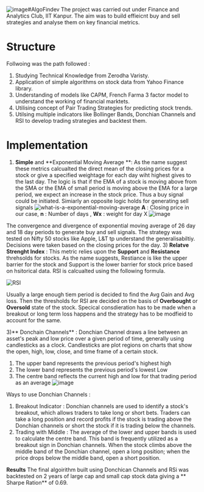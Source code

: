 ![image](https://github.com/user-attachments/assets/58b7cfd7-be39-4e10-b99e-86e668e91c7f)#AlgoFindev
The project was carried out under Finance and Analytics Club, IIT Kanpur. The aim was to build effieicnt buy and sell strategies and analyse them on key financial metrics. 

# Structure 
Follwoing was the path followed :
1) Studying Technical Knowledge from Zerodha Varisty.
2) Application of simple algorithms on stock data from Yahoo Finance library.
3) Understanding of models like CAPM, French Farma 3 factor model to understand the working of financial marktets.
4) Utilising concept of Pair Trading Strategies for predicting stock trends. 
5) Utilsing multiple indicators like Bollinger Bands, Donchian Channels and RSI to develop trading strategies and backtest them.

# Implementation
1) **Simple** and **Exponential Moving Average **: As the name suggest these metrics calcualted the direct mean of the closing prices for a stock or give a specified weightage for each day wiht highest gives to the last day.
The logic is that if the EMA of a stock is moving above from the SMA or the EMA of small period is moving above the EMA for a large period, we expect an increase in the stock price. Thus a buy signal could be initiated. Simiarly an opposite logic holds for generating sell signals
![what-is-a-exponential-moving-average](https://github.com/user-attachments/assets/13dc9ce2-b4d3-4a78-ad00-c81a08cec75a)
**A** : Closing price in our case,  **n** : Number of days , **Wx** : weight for day X
![image](https://github.com/user-attachments/assets/2aa2d605-7692-4ded-af5b-159766f8aa71)

The convergence and divergence of exponential  moving average of 26 day and 18 day periods to generate buy and sell signals. The strategy was tested on Nifty 50 stocks like Apple, L&T tp understand the generalisabiltiy. Decisions were taken based on the closing prices for the day.
3) **Relatve Strenght Index** : This metric relies upon the **Support** and **Resistance** threhsolds for stocks. As the name suggests, Restiance is like the upper barrier for the stock and Support is the lower barrier for stock price based on hsitorical data. RSI is calcualted using the following formula.

![RSI](https://github.com/user-attachments/assets/687052ae-0500-4e13-93e9-d4f7c3bf862d)

Usually a large enough tiem period is decided to find the Avg Gain and Avg loss. Then the thresholds for RSI are decided on the basis of **Overbought** or **Oversold**  state of the stock. Specical consdieration has to be made when a breakout or long term loss happens and the strategy has to be modfieid to account for the same.

3)** Donchain Channels** : Donchian Channel draws a line between an asset's peak and low price over a given period of time, generally using candlesticks as a clock. Candlesticks are plot regions on charts that show the open, high, low, close, and time frame of a certain stock. 
1) The upper band represents the previous period's highest high
2) The lower band represents the previous period's lowest Low
3) The centre band reflects the current high and low for that trading period as an average
![image](https://github.com/user-attachments/assets/46e9fc62-b8e4-47f1-a468-237e7322b3be)

Ways to use Donchian Channels : 
1) Breakout Indicator : Donchian channels are used to identify a stock's breakout, which allows traders to take long or short bets. Traders can take a long position and record profits if the stock is trading above the Donchian channels or short the stock if it is trading below the channels.
2) Trading with Middle : The average of the lower and upper bands is used to calculate the centre band. This band is frequently utilized as a breakout sign in Donchian channels. When the stock climbs above the middle band of the Donchian channel, open a long position; when the price drops below the middle band, open a short position.

**Results**
The final algoirithm built using Donchican Channels and RSi was backtested on 2 years of large cap and small cap stock data giving a ** Sharpe Ration** of 0.69.

